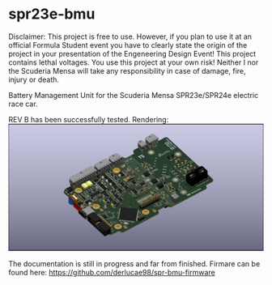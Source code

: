 # spr23e-bmu
Disclaimer: This project is free to use. However, if you plan to use it at an official Formula Student event you have to clearly state the origin of the project in your presentation of the Engeneering Design Event! This project contains lethal voltages. You use this project at your own risk! Neither I nor the Scuderia Mensa will take any responsibility in case of damage, fire, injury or death.

Battery Management Unit for the Scuderia Mensa SPR23e/SPR24e electric race car.

REV B has been successfully tested. Rendering: ![Image](spr23e-bmu.png)

The documentation is still in progress and far from finished. Firmare can be found here: https://github.com/derlucae98/spr-bmu-firmware


